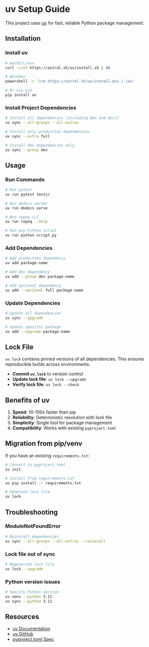 # uv Setup Guide

This project uses [uv](https://github.com/astral-sh/uv) for fast, reliable Python package management.

## Installation

### Install uv

```bash
# macOS/Linux
curl -LsSf https://astral.sh/uv/install.sh | sh

# Windows
powershell -c "irm https://astral.sh/uv/install.ps1 | iex"

# Or via pip
pip install uv
```

### Install Project Dependencies

```bash
# Install all dependencies (including dev and docs)
uv sync --all-groups --all-extras

# Install only production dependencies
uv sync --extra full

# Install dev dependencies only
uv sync --group dev
```

## Usage

### Run Commands

```bash
# Run pytest
uv run pytest tests/

# Run mkdocs server
uv run mkdocs serve

# Run repoq CLI
uv run repoq --help

# Run any Python script
uv run python script.py
```

### Add Dependencies

```bash
# Add production dependency
uv add package-name

# Add dev dependency
uv add --group dev package-name

# Add optional dependency
uv add --optional full package-name
```

### Update Dependencies

```bash
# Update all dependencies
uv sync --upgrade

# Update specific package
uv add --upgrade package-name
```

## Lock File

`uv.lock` contains pinned versions of all dependencies. This ensures reproducible builds across environments.

- **Commit `uv.lock`** to version control
- **Update lock file**: `uv lock --upgrade`
- **Verify lock file**: `uv lock --check`

## Benefits of uv

1. **Speed**: 10-100x faster than pip
2. **Reliability**: Deterministic resolution with lock file
3. **Simplicity**: Single tool for package management
4. **Compatibility**: Works with existing `pyproject.toml`

## Migration from pip/venv

If you have an existing `requirements.txt`:

```bash
# Convert to pyproject.toml
uv init

# Install from requirements.txt
uv pip install -r requirements.txt

# Generate lock file
uv lock
```

## Troubleshooting

### ModuleNotFoundError

```bash
# Reinstall dependencies
uv sync --all-groups --all-extras --reinstall
```

### Lock file out of sync

```bash
# Regenerate lock file
uv lock --upgrade
```

### Python version issues

```bash
# Specify Python version
uv venv --python 3.11
uv sync --python 3.11
```

## Resources

- [uv Documentation](https://docs.astral.sh/uv/)
- [uv GitHub](https://github.com/astral-sh/uv)
- [pyproject.toml Spec](https://peps.python.org/pep-0621/)
